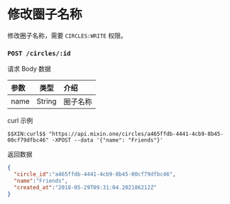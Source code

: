 # 修改圈子名称

修改圈子名称，需要 `CIRCLES:WRITE` 权限。

### `POST /circles/:id`

请求 Body 数据

| 参数 | 类型 | 介绍 |
| :----- | :----: | :---- |
| name | String | 圈子名称 |

curl 示例

```
$$XIN:curl$$ "https://api.mixin.one/circles/a465ffdb-4441-4cb9-8b45-00cf79dfbc46" -XPOST --data '{"name": "Friends"}'
```

返回数据

```json
{
  "circle_id":"a465ffdb-4441-4cb9-8b45-00cf79dfbc46",
  "name":"Friends",
  "created_at":"2018-05-29T09:31:04.202186212Z"
}
```
